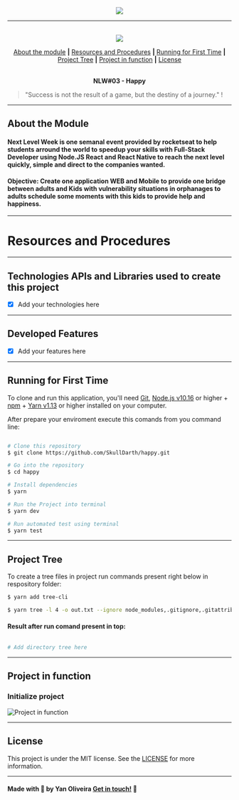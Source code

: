 <p align="center">
  <img src="https://skylab.rocketseat.com.br/api/files/1586184608716.svg",>
</p>

---

<p align="center">
  <br />
  <img src="https://img.shields.io/badge/made%20by-SkullDarth-lightgrey">
  

  <!-- Indice personalizado -->
  <p align="center">
      <a href="#about-the-module">About the module</a>
      <strong>|</strong>
      <a href="#resources-and-procedures">Resources and Procedures</a>
      <strong>|</strong>
      <a href="#running-for-first-time">Running for First Time</a>
      <strong>|</strong>
      <a href="#project-tree">Project Tree</a>
      <strong>|</strong>
      <a href="#project-in-function">Project in function</a>
      <strong>|</strong>
      <a href="#license">License</a>
      <br />
      <br />
      <p align="center"> <strong>NLW#03 - Happy</strong></p>
   </p>

</p>

  > "Success is not the result of a game, but the destiny of a journey." !

---
## **About the Module**
#### Next Level Week is one semanal event provided by rocketseat to help students arround the world to speedup your skills with Full-Stack Developer using Node.JS React and React Native to reach the next level quickly, simple and direct to the companies wanted.
#### Objective: Create one application WEB and Mobile to provide one bridge between adults and Kids with vulnerability situations in orphanages to adults schedule some moments with this kids to provide help and happiness.
---
# Resources and Procedures
---
## Technologies APIs and Libraries used to create this project

- [x] Add your technologies here 

---
## Developed Features

- [x] Add your features here

---
## Running for First Time
To clone and run this application, you'll need [Git](https://git-scm.com), [Node.js v10.16][nodejs] or higher + [npm][npm] + [Yarn v1.13][yarn] or higher installed on your computer.

After prepare your enviroment execute this comands from you command line:

```bash

# Clone this repository
$ git clone https://github.com/SkullDarth/happy.git

# Go into the repository
$ cd happy

# Install dependencies
$ yarn

# Run the Project into terminal
$ yarn dev

# Run automated test using terminal
$ yarn test

```
---
## Project Tree
To create a tree files in project run commands present right below in respository folder:

```bash
$ yarn add tree-cli

$ yarn tree -l 4 -o out.txt --ignore node_modules,.gitignore,.gitattributes

```

#### Result after run comand present in top:

```bash

# Add directory tree here

```
---
## Project in function

### **Initialize project**

![Project in function][project-in-function]

---
## License
This project is under the MIT license. See the [LICENSE](./LICENSE) for more information.

---

#### Made with 💙 by Yan Oliveira [Get in touch!][MylinkedIn] 🖖

<!-- Hiperlinks structure to base -->
<!-- Just refer the link using this sintax: "[challenger 02][challenge02]" -->
[challenge02]: https://github.com/SkullDarth/bootcamp-gostack-challenge-02

[tree-cli]:https://github.com/MrRaindrop/tree-cli
[nodejs]: https://nodejs.org/
[yarn]: https://yarnpkg.com/
[npm]: #

[project-in-function]: #

[initialized-project]: #
[project-in-function-02]: #
[projectFunctionInVideo]: #

[MylinkedIn]:https://www.linkedin.com/in/yan-brito/

